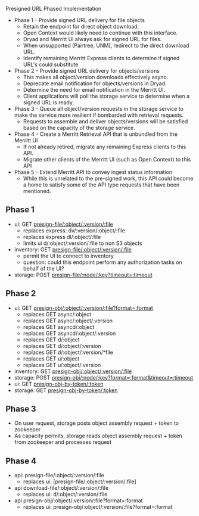 Presigned URL Phased Implementation
- Phase 1 - Provide signed URL delivery for file objects
  - Retain the endpoint for direct object download.
  - Open Context would likely need to continue with this interface.
  - Dryad and Merritt UI always ask for signed URL for files.
  - When unsupported (Pairtree, UNM), redirect to the direct download URL.
  - Identify remaining Merritt Express clients to determine if signed URL's could substitute
- Phase 2 - Provide signed URL delivery for objects/versions
  - This makes all object/version downloads effectively async.
  - Deprecate email notification for objects/versions in Dryad.
  - Determine the need for email notification in the Merritt UI.
  - Client applications will poll the storage service to determine when a signed URL is ready.
- Phase 3 - Queue all object/version requests in the storage service to make the service more resilient if bombarded with retrieval requests.
  - Requests to assemble and deliver objects/versions will be satisfied based on the capacity of the storage service.
- Phase 4 - Create a Merritt Retrieval API that is unbundled from the Merritt UI
  - If not already retired, migrate any remaining Express clients to this API.
  - Migrate other clients of the Merritt UI (such as Open Context) to this API
- Phase 5 - Extend Merritt API to convey ingest status information
  - While this is unrelated to the pre-signed work, this API could become a home to satisfy some of the API type requests that have been mentioned.

## Phase 1

- ui: GET [presign-file/:object/:version/:file](ui/presign-file.md)
  - replaces express: dv/:version/:object/:file
  - replaces express dl/:object/:file
  - limits ui d/:object/:version/:file to non S3 objects
- inventory: GET [presign-file/:object/:version/:file](inventory/presign-file.md)
  - permit the UI to connect to inventory
  - question: could this endpoint perform any authorization tasks on behalf of the UI?
- storage: POST [presign-file/:node/:key?timeout=:timeout](storage/presign-file.md)

## Phase 2

- ui: GET [presign-obj/:object/:version/:file?format=:format](ui/presign-obj.md)
  - replaces GET async/:object
  - replaces GET async/:object/:version
  - replaces GET asyncd/:object
  - replaces GET asyncd/:object/:version
  - replaces GET d/:object
  - replaces GET d/:object/:version
  - replaces GET d/:object/:version/\*file
  - replaces GET u/:object
  - replaces GET u/:object/:version
- inventory: GET [presign-obj/:object/:version/:file](inventory/presign-obj.md)
- storage: POST [presign-obj/:node/:key?format=:format&timeout=:timeout](storage/presign-obj.md)
- ui: GET [presign-obj-by-token/:token](ui/presign-obj-by-token.md)
- storage: GET [presign-obj-by-token/:token](storage/presign-obj-by-token.md)

## Phase 3

- On user request, storage posts object assembly request + token to zookeeper
- As capacity permits, storage reads object assembly request + token from zookeeper and processes request

## Phase 4

- api: presign-file/:object/:version/:file
  - replaces ui: [presign-file/:object/:version/:file]
- api download-file/:object/:version/:file
  - replaces ui: d/:object/:version/:file  
- api presign-obj/:object/:version/:file?format=:format
  - replaces ui: presign-obj/:object/:version/:file?format=:format  
